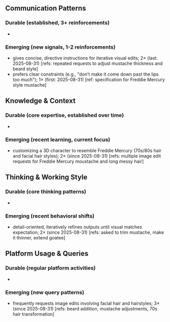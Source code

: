 ## Communication Patterns
### Durable (established, 3+ reinforcements)
- 

### Emerging (new signals, 1-2 reinforcements)
- gives concise, directive instructions for iterative visual edits; 2× (last: 2025-08-31) [refs: repeated requests to adjust mustache thickness and beard style]
- prefers clear constraints (e.g., "don’t make it come down past the lips too much"); 1× (first: 2025-08-31) [ref: specification for Freddie Mercury style mustache]

## Knowledge & Context
### Durable (core expertise, established over time)
-

### Emerging (recent learning, current focus)
- customizing a 3D character to resemble Freddie Mercury (70s/80s hair and facial hair styles); 2× (since 2025-08-31) [refs: multiple image edit requests for Freddie Mercury moustache and long messy hair]

## Thinking & Working Style
### Durable (core thinking patterns)
-

### Emerging (recent behavioral shifts)
- detail-oriented, iteratively refines outputs until visual matches expectation; 2× (since 2025-08-31) [refs: asked to trim mustache, make it thinner, extend goatee]

## Platform Usage & Queries
### Durable (regular platform activities)
-

### Emerging (new query patterns)
- frequently requests image edits involving facial hair and hairstyles; 3× (since 2025-08-31) [refs: beard addition, mustache adjustments, 70s hair transformation]